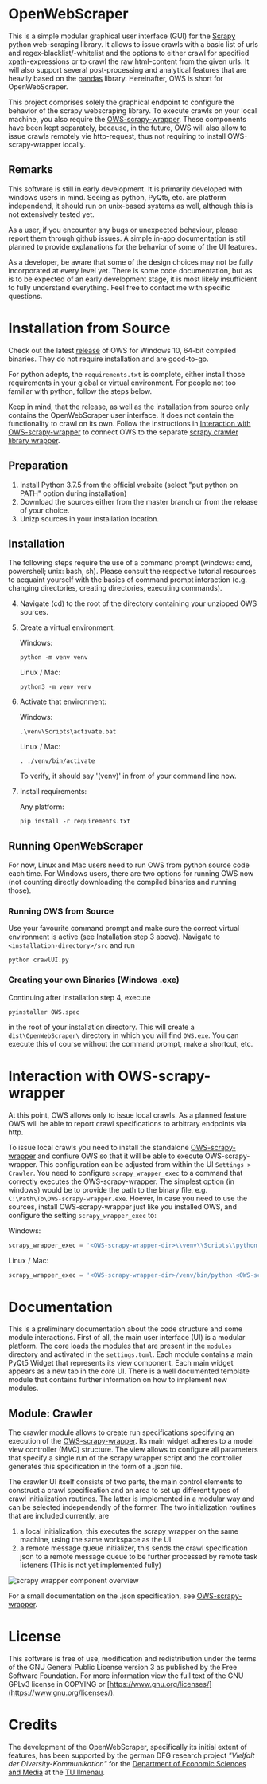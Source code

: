 # OpenWebScraper

This is a simple modular graphical user interface (GUI) for the [Scrapy](https://scrapy.org/) python web-scraping
 library.
It allows to issue crawls with a basic list of urls and regex-blacklist/-whitelist and the options to either crawl
 for specified xpath-expressions or to crawl the raw html-content from the given urls.
It will also support several post-processing and analytical features that are heavily based on the [pandas](http://pandas.pydata.org/) library.
Hereinafter, OWS is short for OpenWebScraper.

This project comprises solely the graphical endpoint to configure the behavior of the scrapy
webscraping library. To execute crawls on your local machine, you also require
the [OWS-scrapy-wrapper](https://github.com/MaxPensel/OWS-scrapy-wrapper).
These components have been kept separately, because, in the future, OWS will also allow to issue crawls remotely vie
http-request, thus not requiring to install OWS-scrapy-wrapper locally. 




## Remarks

This software is still in early development. It is primarily developed with windows users in mind.
Seeing as python, PyQt5, etc. are platform independend, it should run on unix-based systems as well, although this is not extensively tested yet.

As a user, if you encounter any bugs or unexpected behaviour, please report them through github issues.
A simple in-app documentation is still planned to provide explanations for
the behavior of some of the UI features.

As a developer, be aware that some of the design choices may not be fully incorporated at every level yet.
There is some code documentation, but as is to be expected of an early development stage, it is most likely insufficient to fully understand everything.
Feel free to contact me with specific questions.

# Installation from Source

Check out the latest [release](https://github.com/MaxPensel/OpenWebScraper/releases)
of OWS for Windows 10, 64-bit compiled binaries. They do not require 
installation and are good-to-go.

For python adepts, the `requirements.txt` is complete, either install those requirements in your global or virtual
environment.
For people not too familiar with python, follow the steps below. 

Keep in mind, that the release, as well as the installation from source only contains the OpenWebScraper user
interface.
It does not contain the functionality to crawl on its own.
Follow the instructions in [Interaction with OWS-scrapy-wrapper](#interaction-with-OWS-scrapy-wrapper) to connect
OWS to the separate [scrapy crawler library wrapper](https://github.com/MaxPensel/OWS-scrapy-wrapper).

## Preparation

1.  Install Python 3.7.5 from the official website (select "put python on PATH" option during installation)
2.  Download the sources either from the master branch or from the release of your choice.
3.  Unizp sources in your installation location.

## Installation
The following steps require the use of a command prompt (windows: cmd, powershell; unix: bash, sh).
Please consult the respective tutorial resources to acquaint yourself with the basics of command prompt interaction
 (e.g. changing directories, creating directories, executing commands).
 
4.  Navigate (cd) to the root of the directory containing your unzipped OWS sources.
5.  Create a virtual environment:
   
    Windows:
    ```
    python -m venv venv
    ``` 
    
    Linux / Mac:
    ```
    python3 -m venv venv
    ```
6.  Activate that environment:

    Windows:
    ```
    .\venv\Scripts\activate.bat
    ``` 
    
    Linux / Mac:
    ```
    . ./venv/bin/activate
    ```
    
    To verify, it should say '(venv)' in from of your command line now.

7.  Install requirements:

    Any platform:
    ```
    pip install -r requirements.txt
    ```

## Running OpenWebScraper

For now, Linux and Mac users need to run OWS from python source code each time.
For Windows users, there are two options for running OWS now (not counting directly downloading the compiled binaries
 and running those).
 
### Running OWS from Source

Use your favourite command prompt and make sure the correct virtual environment is active (see Installation step 3
 above).
Navigate to `<installation-directory>/src` and run
```
python crawlUI.py
```

### Creating your own Binaries (Windows .exe)

Continuing after Installation step 4, execute
```
pyinstaller OWS.spec
```
in the root of your installation directory.
This will create a `dist\OpenWebScraper\` directory in which you will find `OWS.exe`.
You can execute this of course without the command prompt, make a shortcut, etc.

# Interaction with OWS-scrapy-wrapper

At this point, OWS allows only to issue local crawls. As a planned feature
OWS will be able to report crawl specifications to arbitrary endpoints via http.

To issue local crawls you need to install the standalone [OWS-scrapy-wrapper](https://github.com/MaxPensel/OWS-scrapy-wrapper)
and confiure OWS so that it will be able to execute OWS-scrapy-wrapper.
This configuration can be adjusted from within the UI `Settings > Crawler`.
You need to configure `scrapy_wrapper_exec` to a command that correctly executes the OWS-scrapy-wrapper.
The simplest option (in windows) would be to provide the path to the binary file, e.g.
```C:\Path\To\OWS-scrapy-wrapper.exe```.
Hoever, in case you need to use the sources, install OWS-scrapy-wrapper just like you installed OWS, and configure
the setting `scrapy_wrapper_exec` to:

Windows:
```python
scrapy_wrapper_exec = '<OWS-scrapy-wrapper-dir>\\venv\\Scripts\\python.exe <OWS-scrapy-wrapper-dir>\\src\\scrapy_wrapper.py'
```

Linux / Mac:
```python
scrapy_wrapper_exec = '<OWS-scrapy-wrapper-dir>/venv/bin/python <OWS-scrapy-wrapper-dir>/src/scrapy_wrapper.py'
```

# Documentation

This is a preliminary documentation about the code structure and some module interactions.
First of all, the main user interface (UI) is a modular platform. 
The core loads the modules that are present in the ```modules``` 
directory and activated in the ```settings.toml```. 
Each module contains a main PyQt5 Widget that represents its view 
component. Each main widget appears as a new tab in the core UI.
There is a well documented template module that contains further information on how to implement new modules.

## Module: Crawler

The crawler module allows to create run specifications specifying an
execution of the 
[OWS-scrapy-wrapper](https://github.com/MaxPensel/OWS-scrapy-wrapper). 
Its main widget adheres to a model view controller (MVC) structure. 
The view allows to configure all parameters that specify a single run 
of the scrapy wrapper script and the controller generates this 
specification in the form of a .json file.

The crawler UI itself consists of two parts, the main control elements 
to construct a crawl specification and an area to set up different types
of crawl initialization routines. The latter is implemented in a modular
way and can be selected independendly of the former. 
The two initialization routines that are included currently, are
1. a local initialization, this executes the scrapy_wrapper on the same 
machine, using the same workspace as the UI
2. a remote message queue initializer, this sends the crawl 
specification json to a remote message queue to be further processed by
remote task listeners (This is not yet implemented fully)

![scrapy wrapper component overview](src/doc/img/crawler_ui.png "Crawler UI components")

For a small documentation on the .json specification, see 
[OWS-scrapy-wrapper](https://github.com/MaxPensel/OWS-scrapy-wrapper#specificationjson).

# License

This software is free of use, modification and redistribution under the terms of the GNU General Public License version 3 as published by the Free Software Foundation.
For more information view the full text of the GNU GPLv3 license in COPYING or [https://www.gnu.org/licenses/](https://www.gnu.org/licenses/).

# Credits

The development of the OpenWebScraper, specifically its initial extent of features, has been supported
by the german DFG research project _"Vielfalt der Diversity-Kommunikation"_ for the 
[Department of Economic Sciences and Media](https://www.tu-ilmenau.de/en/department-em/)
at the [TU Ilmenau](https://www.tu-ilmenau.de/).
